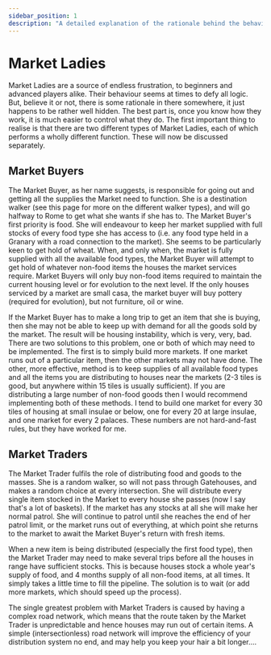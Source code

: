 ```yaml
---
sidebar_position: 1
description: "A detailed explanation of the rationale behind the behaviour of Market Ladies (and yes, there is one!)"
---
```

# Market Ladies

Market Ladies are a source of endless frustration, to beginners and advanced players alike. Their behaviour seems at times to defy all logic. But, believe it or not, there is some rationale in there somewhere, it just happens to be rather well hidden. The best part is, once you know how they work, it is much easier to control what they do. The first important thing to realise is that there are two different types of Market Ladies, each of which performs a wholly different function. These will now be discussed separately.

## Market Buyers

The Market Buyer, as her name suggests, is responsible for going out and getting all the supplies the Market need to function. She is a destination walker (see this page for more on the different walker types), and will go halfway to Rome to get what she wants if she has to. The Market Buyer's first priority is food. She will endeavour to keep her market supplied with full stocks of every food type she has access to (i.e. any food type held in a Granary with a road connection to the market). She seems to be particularly keen to get hold of wheat. When, and only when, the market is fully supplied with all the available food types, the Market Buyer will attempt to get hold of whatever non-food items the houses the market services require. Market Buyers will only buy non-food items required to maintain the current housing level or for evolution to the next level. If the only houses serviced by a market are small casa, the market buyer will buy pottery (required for evolution), but not furniture, oil or wine.

If the Market Buyer has to make a long trip to get an item that she is buying, then she may not be able to keep up with demand for all the goods sold by the market. The result will be housing instability, which is very, very, bad. There are two solutions to this problem, one or both of which may need to be implemented. The first is to simply build more markets. If one market runs out of a particular item, then the other markets may not have done. The other, more effective, method is to keep supplies of all available food types and all the items you are distributing to houses near the markets (2-3 tiles is good, but anywhere within 15 tiles is usually sufficient). If you are distributing a large number of non-food goods then I would recommend implementing both of these methods. I tend to build one market for every 30 tiles of housing at small insulae or below, one for every 20 at large insulae, and one market for every 2 palaces. These numbers are not hard-and-fast rules, but they have worked for me.

## Market Traders

The Market Trader fulfils the role of distributing food and goods to the masses. She is a random walker, so will not pass through Gatehouses, and makes a random choice at every intersection. She will distribute every single item stocked in the Market to every house she passes (now I say that's a lot of baskets). If the market has any stocks at all she will make her normal patrol. She will continue to patrol until she reaches the end of her patrol limit, or the market runs out of everything, at which point she returns to the market to await the Market Buyer's return with fresh items.

When a new item is being distributed (especially the first food type), then the Market Trader may need to make several trips before all the houses in range have sufficient stocks. This is because houses stock a whole year's supply of food, and 4 months supply of all non-food items, at all times. It simply takes a little time to fill the pipeline. The solution is to wait (or add more markets, which should speed up the process).

The single greatest problem with Market Traders is caused by having a complex road network, which means that the route taken by the Market Trader is unpredictable and hence houses may run out of certain items. A simple (intersectionless) road network will improve the efficiency of your distribution system no end, and may help you keep your hair a bit longer....
